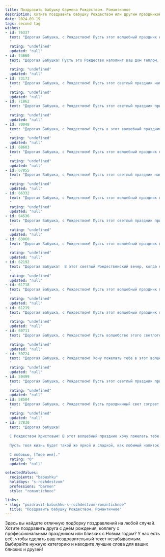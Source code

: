 ```yaml
---
title: Поздравить бабушку бармена Рождеством. Романтичное
description: Хотите поздравить бабушку Рождеством или другим праздником? Наш ИИ создаст незабываемое поздравление, а вы обязательно выделитесь среди других.  
date: 2024-09-19
tags: second tag
wishes:
- id: 76337
  text: "Дорогая Бабушка, с Рождеством! Пусть этот волшебный праздник наполнит твой дом светом и радостью, а в душе воцарится покой и умиротворение. Желаю тебе крепкого здоровья, неиссякаемой энергии и бесконечно много теплых, душевных моментов в кругу любимых людей. Пусть каждый новый день будет красивым, как рождественская сказка!
  "
  rating: "undefined"
  updated: "null"
- id: 74660
  text: "Дорогая Бабушка! Пусть это Рождество наполнит ваш дом теплом, уютом и волшебством. Пусть все Ваши добрые пожелания сбудутся, а сердце всегда будет согрето любовью родных и близких.
  "
  rating: "undefined"
  updated: "null"
- id: 73173
  text: "Дорогая Бабушка, с Рождеством! Пусть этот светлый праздник наполнит твой дом теплом, любовью и прелестью зимней сказки. Желаю тебе крепкого здоровья, душевного спокойствия и много-много радостных мгновений, как искрящиеся шампанские пузырьки в твоих любимых коктейлях.
  "
  rating: "undefined"
  updated: "null"
- id: 71862
  text: "Дорогая Бабушка, с Рождеством! Пусть этот светлый праздник принесет в твою жизнь тепло, уют и  радость. Желаю тебе крепкого здоровья,  спокойствия, а также  множество счастливых  моментов,  в окружении любимых людей.
  "
  rating: "undefined"
  updated: "null"
- id: 70048
  text: "Дорогая Бабушка, с Рождеством! Пусть в этот волшебный праздник тепло ваших рук согреет сердца всех родных, а барменская магия создаст праздничный напиток, который сделает этот вечер поистине незабываемым.
  "
  rating: "undefined"
  updated: "null"
- id: 68603
  text: "Дорогая Бабушка, с Рождеством! Пусть этот волшебный праздник принесет в твою жизнь тепло, любовь и свет. Пусть каждый твой день будет наполнен радостью и счастьем, как бокал самого вкусного напитка, который ты когда-либо пробовала.  Пусть твои руки, умелые и добрые, всегда будут согреты заботой, а сердце – любовью. С Рождеством, моя милая Бабушка!
  "
  rating: "undefined"
  updated: "null"
- id: 67055
  text: "Дорогая Бабушка, с Рождеством! Пусть этот светлый праздник наполнит твою жизнь волшебством и любовью, как сияют рождественские звезды.  Пусть твоя душа будет согрета теплом, как бокал ароматного глинтвейна в уютном баре. Желаю тебе крепкого здоровья, семейного счастья и исполнения всех желаний!
  "
  rating: "undefined"
  updated: "null"
- id: 66332
  text: "Дорогая Бабушка, с Рождеством! Пусть этот волшебный праздник наполнит Вашу жизнь теплом, светом и любовью, как бокал искристого шампанского, который Вы бы приготовили за барной стойкой, если бы были барменом. Желаю Вам здоровья, счастья и радости в новом году!
  "
  rating: "undefined"
  updated: "null"
- id: 64536
  text: "Дорогая Бабушка, с Рождеством! Пусть этот светлый праздник принесет в твою жизнь тепло, любовь и радость. Пусть твоя душа всегда будет полна  мира и уюта, а глаза светятся счастьем, как бокалы с искрящимся шампанским в руках опытного бармена.
  "
  rating: "undefined"
  updated: "null"
- id: 63060
  text: "Дорогая Бабушка, с Рождеством! Пусть этот волшебный праздник наполнит твой дом теплом, любовью и праздничным настроением. Пусть звезды светят ярко, а твоя душа сияет от счастья. С любовью, твой (твоя) (ваше имя).
  "
  rating: "undefined"
  updated: "null"
- id: 62192
  text: "Дорогая Бабушка!  В этот светлый Рождественский вечер, когда над землей сияет звезда,  пусть твоя душа наполнится  теплом и любовью, как бокал, который ты так умело наполняешь для своих гостей. Пусть  каждый  новый день  будет таким же  щедрым  и  радостным, как  твоя улыбка,  а  твоя  жизнь  будет  продолжаться,  как  бесконечный  поток  красоты  и  счастья.  С Рождеством!
  "
  rating: "undefined"
  updated: "null"
- id: 61718
  text: "Дорогая Бабушка, с Рождеством! Пусть этот волшебный праздник принесет тебе много радости, тепла и любви, как и твой любимый коктейль, который ты так умело умеешь готовить своим внукам.
  "
  rating: "undefined"
  updated: "null"
- id: 61219
  text: "Дорогая Бабушка, с Рождеством! Пусть этот волшебный праздник принесет в твою жизнь столько же любви и тепла, сколько ты даришь всем вокруг. Пусть твои барменские таланты всегда радуют близких, а твои руки, умеющие смешивать самые вкусные коктейли, остаются сильными и ловкими. Счастья тебе, моя любимая Бабушка!
  "
  rating: "undefined"
  updated: "null"
- id: 60711
  text: "Дорогая Бабушка, с Рождеством! Пусть волшебство этого светлого праздника согреет ваше сердце, а в вашем доме царит атмосфера любви и уюта. Пусть каждый день будет наполнен радостью, а бокал шампанского в вашей руке всегда будет искриться праздничным блеском. С любовью, ваш бармен.
  "
  rating: "undefined"
  updated: "null"
- id: 59724
  text: "Дорогая Бабушка, с Рождеством! Хочу пожелать тебе в этот волшебный праздник  нежности, тепла и уюта, как в твоих любимых рецептах. Пусть твоя душа, как  лучший коктейль, искрится счастьем и праздничным настроением. Пусть все твои мечты сбудутся, а  душа будет полна любви!
  "
  rating: "undefined"
  updated: "null"
- id: 59499
  text: "Дорогая Бабушка, с Рождеством! Пусть этот светлый праздник принесет тебе тепло, уют и волшебство.  Пусть твоя добрая душа и мастерство бармена, соединяя людей, всегда будут окружены любовью и благодарностью.
  "
  rating: "undefined"
  updated: "null"
- id: 58504
  text: "Дорогая Бабушка, с Рождеством! Пусть праздничный свет согреет ваши руки, наполненные волшебством, пусть в вашем сердце звучит нежная мелодия любви, как ваш любимый коктейль, приготовленный умелыми и заботливыми руками бармена. С Рождеством!
  "
  rating: "undefined"
  updated: "null"
- id: 37830
  text: "Дорогая бабушка!
  
  С Рождеством Христовым! В этот волшебный праздник хочу пожелать тебе море радости и тепла. Пусть каждый день будет наполнен светом любви и нежности, словно коктейль, приготовленный с душой. Ты, как опытный бармен, умеешь создавать атмосферу уюта и счастья, и за это я бесконечно благодарен тебе.
  
  Пусть твоя жизнь будет такой же яркой и сладкой, как любимый напиток, а в сердце всегда царят гармония и мир. Желаю здоровья и долгих лет впереди, чтобы ты могла продолжать дарить нам свою любовь и заботу.
  
  С любовью, [Твое имя]."
  rating: "0"
  updated: "null"

selectedValues:
  recipients: "babushku"
  holidays: "s-rozhdestvom"
  professions: "barmen"
  style: "romantichnoe"

links:
- slug: "pozdravit-babushku-s-rozhdestvom-romantichnoe"
  title: "Поздравить бабушку Рождеством. Романтичное"
---
```


Здесь вы найдете отличную подборку поздравлений на любой случай. 
Хотите поздравить друга с днём рождения, коллегу с профессиональным праздником или близких с Новым годом? У нас есть всё, чтобы сделать ваш поздравительный текст незабываемым. Выбирайте нужную категорию и находите лучшие слова для ваших близких и друзей!
